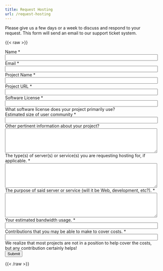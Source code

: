 ```yaml
---
title: Request Hosting
url: /request-hosting
---
```


Please give us a few days or a week to discuss and respond to your request. This form will send an email to our support
ticket system.

{{< raw >}}

<script src="../js/formsender-error.js"></script>
<form class="webform-client-form" enctype="multipart/form-data"
    action="https://formsender.osuosl.org:443" method=post id="webform-client-form-535"
    accept-charset="UTF-8">
    <div class="form-item webform-component webform-component-textfield" id="webform-component-name">
        <label for="edit-submitted-name">Name <span class="form-required" title="This field is
        required.">&ast;</span></label>
        <input type="text" id="edit-submitted-name" name="name" value="" size="60" maxlength="128" class="form-text"
        required />
    </div>
    <div class="form-item webform-component webform-component-email" id="webform-component-email">
        <label for="edit-submitted-email">Email <span class="form-required" title="This field is
        required.">&ast;</span></label>
        <input class="email form-text form-email" required type="email" id="edit-submitted-email" name="email" size="60"
        />
    </div>
    <div class="form-item webform-component webform-component-textfield" id="webform-component-project">
        <label for="edit-submitted-project">Project Name <span class="form-required" title="This field is
        required.">&ast;</span></label>
        <input type="text" id="edit-submitted-project" name="project_name" value="" size="60" maxlength="128"
        class="form-text" required />
    </div>
    <div class="form-item webform-component webform-component-textfield" id="webform-component-project-url">
        <label for="edit-submitted-project-url">Project URL <span class="form-required" title="This field is
        required.">&ast;</span></label>
        <input type="text" id="edit-submitted-project-url" name="project_url" value="" size="60" maxlength="128"
        class="form-text" required />
    </div>
    <div class="form-item webform-component webform-component-textfield" id="webform-component-software-license">
        <label for="edit-submitted-software-license">Software License <span class="form-required" title="This field is
        required.">&ast;</span></label>
        <input type="text" id="edit-submitted-software-license" name="software_license" value="" size="60"
        maxlength="128" class="form-text" required />
        <div class="description">What software license does your project primarily use?</div>
    </div>
    <div class="form-item webform-component webform-component-textfield"
        id="webform-component-community-size">
        <label for="edit-submitted-community-size">Estimated size of user community <span class="form-required"
        title="This field is required.">&ast;</span></label>
        <input type="text" id="edit-submitted-community-size" name="est_size_of_user_community" value="" size="60"
        maxlength="128" class="form-text" required />
    </div>
    <div class="form-item webform-component webform-component-textarea"
        id="webform-component-other-information">
        <label for="edit-submitted-other-information">Other pertinent information about your project?
        </label>
        <div class="form-textarea-wrapper resizable"><textarea id="edit-submitted-other-information"
        name="other_pertinent_information_about_project" cols="60" rows="5" class="form-textarea"></textarea></div>
    </div>
    <div class="form-item webform-component webform-component-textarea"
        id="webform-component-requested-services-hosting">
        <label for="edit-submitted-requested-services-hosting">The type(s) of server(s) or service(s) you are requesting
        hosting for, if applicable. <span class="form-required" title="This field is required.">&ast;</span></label>
        <div class="form-textarea-wrapper resizable"><textarea id="edit-submitted-requested-services-hosting"
        name="requested_services_hosting" cols="60" rows="5" class="form-textarea" required></textarea></div>
    </div>
    <div class="form-item webform-component webform-component-textarea" id="webform-component-service-purpose">
        <label for="edit-submitted-service-purpose">The purpose of said server or service (will it be Web, development,
        etc?). <span class="form-required" title="This field is required.">&ast;</span></label>
        <div class="form-textarea-wrapper resizable"><textarea id="edit-submitted-service-purpose"
        name="service_purpose" cols="60" rows="5" class="form-textarea" required></textarea>
        </div>
    </div>
    <div class="form-item webform-component webform-component-textfield" id="webform-component-bandwidth-usage">
        <label for="edit-submitted-bandwidth-usage">Your estimated bandwidth usage. <span class="form-required"
        title="This field is required.">&ast;</span></label>
        <input type="text" id="edit-submitted-bandwidth-usage" name="estimated_bandwidth_usage" value="" size="60"
        maxlength="128" class="form-text" required />
    </div>
    <div class="form-item webform-component webform-component-textfield"
        id="webform-component-contributions">
        <label for="edit-submitted-contributions">Contributions that you may be able to make to cover costs. <span
        class="form-required" title="This field is required.">&ast;</span></label>
        <input type="text" id="edit-submitted-contributions" name="possible_contributions_to_cover_costs" value=""
        size="60" maxlength="128" class="form-text" required />
        <div class="description">We realize that most projects are not in a position to help cover the costs, but any
        contribution certainly helps!</div>
    </div>
    <div class="g-recaptcha" data-sitekey="6LeOugIAAAAAALZJU8MBrWbtN6NC9sMGCu8Xgb41"></div>
    <!-- Formsender Settings -->
    <input type="hidden" name="last_name" value="" />
    <input type="hidden" name="token"
        value="F0Ne39VckLbyzIrhHL2sYVL545kmgqx4rghGY3LulJTlut4oxLFIxky5xE32aHnrxHWHIP9F6fgvGY4G" />
    <!-- The following must be set to http://www.osuosl.org/request-hosting in production -->
    <input type="hidden" name="redirect" value="https://www.osuosl.org/form-submitted" />
    <input type="hidden" name="mail_subject_prefix" value="New Hosting Request" />
    <input type="hidden" name="mail_subject_key" value="project_name" />
    <input type="hidden" name="send_to" value="HostingRequests" />
    <!-- /Formsender Settings -->
    <div class="form-actions form-wrapper" id="edit-actions">
        <input type="submit" id="edit-submit" name="op" value="Submit" class="form-submit" />
    </div>
</form>
{{< /raw >}}
